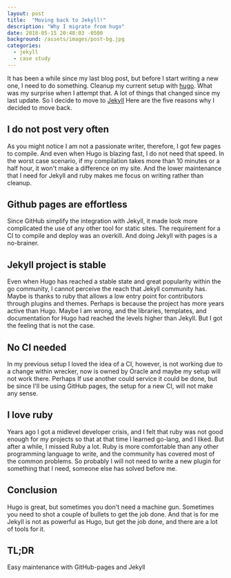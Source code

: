 ```yaml
---
layout: post
title:  "Moving back to Jekyll!"
description: "Why I migrate from hugo"
date: 2018-05-15 20:48:03 -0500
background: /assets/images/post-bg.jpg
categories:
  - jekyll
  - case study
---
```


It has been a while since my last blog post, but before I start writing a new one, I need to do something.
Cleanup my current setup with [hugo](http://gohugo.io/). What was my surprise when I attempt that. A lot of things
that changed since my last update. So I decide to move to [Jekyll](https://jekyllrb.com/)
Here are the five reasons why I decided to move back.

## I do not post very often

As you might notice I am not a passionate writer, therefore, I got few pages to compile.
And even when Hugo is blazing fast, I do not need that speed. In the worst case scenario, if my compilation takes more than 10 minutes or a half hour, it won't make a difference on my site. And the lower maintenance that I need for Jekyll and ruby makes me focus on writing rather than cleanup.

## Github pages are effortless

Since GitHub simplify the integration with Jekyll, it made look more complicated the use of any other tool for static sites. The requirement for a CI to compile and deploy was an overkill. And doing Jekyll with pages is a no-brainer.

## Jekyll project is stable

Even when Hugo has reached a stable state and great popularity within the go community, I cannot perceive
the reach that Jekyll community has. Maybe is thanks to ruby that allows a low entry point for contributors through plugins and themes. Perhaps is because the project has more years active than Hugo. Maybe I am wrong, and the libraries, templates, and documentation for Hugo had reached the levels higher than Jekyll. But I got the feeling that is not the case.

## No CI needed

In my previous setup I loved the idea of a CI, however, is not working due to a change within wrecker, now is owned by Oracle and maybe my setup will not work there. Perhaps If use another could service it could be done, but be since I'll be using GitHub pages, the setup for a new CI, will not make any sense.

## I love ruby

Years ago I got a midlevel developer crisis, and I felt that ruby was not good enough for my projects so that at that time I learned go-lang, and I liked. But after a while, I missed Ruby a lot. Ruby is more comfortable than any other programming language to write, and the community has covered most of the common problems. So probably I will not need to write a new plugin for something that I need, someone else has solved before me.

## Conclusion

Hugo is great, but sometimes you don't need a machine gun. Sometimes you need to shot a couple of bullets to get the job done. And that is for me Jekyll is not as powerful as Hugo, but get the job done, and there are a lot of tools for it.

## TL;DR

Easy maintenance with GitHub-pages and Jekyll

